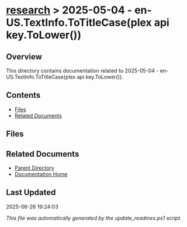 # [research](../) > 2025-05-04 - en-US.TextInfo.ToTitleCase(plex api key.ToLower())

## Overview
This directory contains documentation related to 2025-05-04 - en-US.TextInfo.ToTitleCase(plex api key.ToLower()).

## Contents

<!-- toc -->

- [Files](#files)
- [Related Documents](#related-documents)

## Files

<!-- files list will be auto-generated by Docsify -->

## Related Documents

- [Parent Directory](../)
- [Documentation Home](../../)

## Last Updated

2025-06-26 19:24:03

*This file was automatically generated by the update_readmes.ps1 script.*
